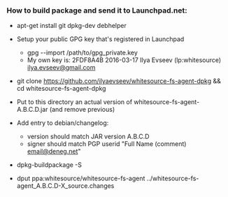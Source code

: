 ### How to build package and send it to Launchpad.net:

* apt-get install git dpkg-dev debhelper

* Setup your public GPG key that's registered in Launchpad
   * gpg --import /path/to/gpg_private.key
   * My own key is: 2FDF8A4B 2016-03-17 Ilya Evseev (lp:whitesource) <ilya.evseev@gmail.com>

* git clone https://github.com/ilyaevseev/whitesource-fs-agent-dpkg && cd whitesource-fs-agent-dpkg

* Put to this directory an actual version of whitesource-fs-agent-A.B.C.D.jar (and remove previous)

* Add entry to debian/changelog:
    * version should match JAR version A.B.C.D
    * signer should match PGP userid "Full Name (comment) <email@deneg.net>"

* dpkg-buildpackage -S

* dput ppa:whitesource/whitesource-fs-agent  ../whitesource-fs-agent_A.B.C.D-X_source.changes
